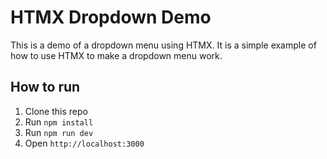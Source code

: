 # HTMX Dropdown Demo

This is a demo of a dropdown menu using HTMX. It is a simple example of how to use HTMX to make a dropdown menu work.

## How to run

1. Clone this repo
2. Run `npm install`
3. Run `npm run dev`
4. Open `http://localhost:3000`
